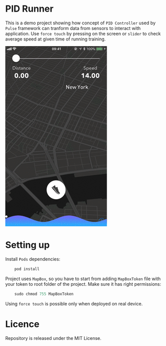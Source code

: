 
# PID Runner

This is a demo project showing how concept of `PID Controller` used by `Pulse` framework can tranform data from sensors to interact with application.
Use `force touch` by pressing on the screen or `slider` to check average speed at given time of running training.

![Alt Text](https://github.com/cieslakdawid/PIDRunner/blob/master/assets/pid.gif?raw=true)

# Setting up

Install `Pods` dependencies:

```swift
    pod install
```

Project uses `MapBox`, so you have to start from adding `MapBoxToken` file with your token to root folder of the project.
Make sure it has right permissions:

```swift
    sudo chmod 755 MapBoxToken 
```

Using `force touch` is possible only when deployed on real device.

# Licence
Repository is released under the MIT License.
